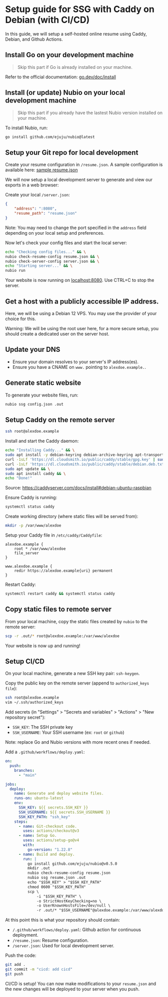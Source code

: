 # Setup guide for SSG with Caddy on Debian (with CI/CD)

In this guide, we will setup a self-hosted online resume
using Caddy, Debian, and Github Actions.

## Install Go on your development machine

> Skip this part if Go is already installed on your machine.

Refer to the official documentation: 
[go.dev/doc/install](https://go.dev/doc/install)

## Install (or update) Nubio on your local development machine

> Skip this part if you already have the lastest Nubio version installed on your machine.

To install Nubio, run:
```bash
go install github.com/ejuju/nubio@latest
```

## Setup your Git repo for local development

Create your resume configuration in `/resume.json`.
A sample configuration is available here: [sample resume.json](/resume.json)

We will now setup a local development server to generate 
and view our exports in a web browser:

Create your local `/server.json`:
```json
{
    "address": ":8080",
    "resume_path": "resume.json"
}
```

Note: You may need to change the port specified in the `address` field
depending on your local setup and preferences.

Now let's check your config files and start the local server:
```bash
echo "Checking config files..." && \
nubio check-resume-config resume.json && \
nubio check-server-config server.json && \
echo "Starting server..." && \
nubio run
```

Your website is now running on [localhost:8080](http://localhost:8080).
Use CTRL+C to stop the server.

## Get a host with a publicly accessible IP address.

Here, we will be using a Debian 12 VPS.
You may use the provider of your choice for this.

<!-- TODO: Create and use non-root user -->
Warning: We will be using the root user here,
for a more secure setup, you should create a dedicated user on the server host.

## Update your DNS

- Ensure your domain resolves to your server's IP address(es).
- Ensure you have a CNAME on `www.` pointing to `alexdoe.example.`.

## Generate static website

To generate your website files, run:
```bash
nubio ssg config.json .out
```

## Setup Caddy on the remote server

```bash
ssh root@alexdoe.example
```

Install and start the Caddy daemon:
```bash
echo "Installing Caddy..." && \
sudo apt install -y debian-keyring debian-archive-keyring apt-transport-https curl && \
curl -1sLf 'https://dl.cloudsmith.io/public/caddy/stable/gpg.key' | sudo gpg --dearmor -o /usr/share/keyrings/caddy-stable-archive-keyring.gpg && \
curl -1sLf 'https://dl.cloudsmith.io/public/caddy/stable/debian.deb.txt' | sudo tee /etc/apt/sources.list.d/caddy-stable.list && \
sudo apt update && \
sudo apt install caddy && \
echo "Done!"
```

Source: https://caddyserver.com/docs/install#debian-ubuntu-raspbian

Ensure Caddy is running:
```bash
systemctl status caddy
```

Create working directory (where static files will be served from):
```bash
mkdir -p /var/www/alexdoe
```

Setup your Caddy file in `/etc/caddy/Caddyfile`:
```
alexdoe.example {
	root * /var/www/alexdoe
	file_server
}

www.alexdoe.example {
	redir https://alexdoe.example{uri} permanent
}
```

Restart Caddy:
```bash
systemctl restart caddy && systemctl status caddy
```

## Copy static files to remote server

From your local machine, copy the static files created by `nubio` to the remote server:

```bash
scp -r .out/* root@alexdoe.example:/var/www/alexdoe
```

Your website is now up and running!

## Setup CI/CD

On your local machine, generate a new SSH key pair: `ssh-keygen`.

Copy the public key on the remote server (append to `authorized_keys file`):
```bash
ssh root@alexdoe.example
vim ~/.ssh/authorized_keys
```

Add secrets (in "Settings" > "Secrets and variables" > "Actions" > "New repository secret"):
- `SSH_KEY`: The SSH private key
- `SSH_USERNAME`: Your SSH username (ex: `root` or `github`)

Note: replace Go and Nubio versions with more recent ones if needed.

Add a `.github/workflows/deploy.yaml`:
```yaml
on:
  push:
    branches:
      - "main"

jobs:
  deploy:
    name: Generate and deploy website files.
    runs-on: ubuntu-latest
    env:
      SSH_KEY: ${{ secrets.SSH_KEY }}
      SSH_USERNAME: ${{ secrets.SSH_USERNAME }}
      SSH_KEY_PATH: "ssh_key"
    steps:
      - name: Git-checkout code.
        uses: actions/checkout@v3
      - name: Setup Go.
        uses: actions/setup-go@v4
        with:
          go-version: "1.22.8"
      - name: Build and deploy.
        run: |
          go install github.com/ejuju/nubio@v0.5.0
          mkdir .out
          nubio check-resume-config resume.json
          nubio ssg resume.json .out
          echo "$SSH_KEY" > "$SSH_KEY_PATH"
          chmod 0600 "$SSH_KEY_PATH"
          scp \
              -i "$SSH_KEY_PATH" \
              -o StrictHostKeyChecking=no \
              -o UserKnownHostsFile=/dev/null \
              -r .out/* "$SSH_USERNAME"@alexdoe.example:/var/www/alexdoe
```

At this point this is what your repository should contain:
- `/.github/workflows/deploy.yaml`: Github action for continuous deployment.
- `/resume.json`: Resume configuration.
- `/server.json`: Used for local development server.

Push the code:
```bash
git add .
git commit -m "cicd: add cicd"
git push
```

CI/CD is setup!
You can now make modifications to your `resume.json` and
the new changes will be deployed to your server when you push.
